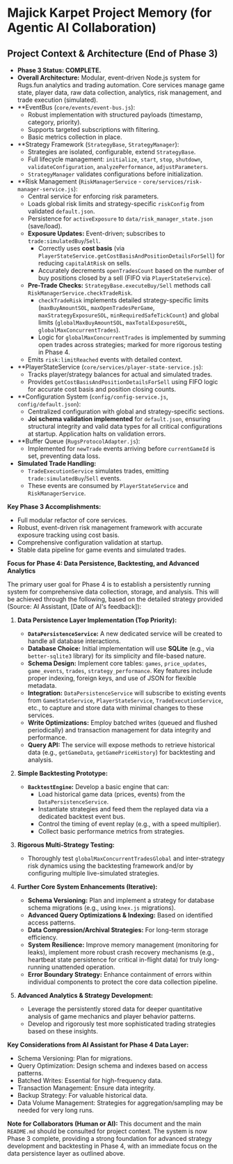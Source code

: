 # Majick Karpet Project Memory (for Agentic AI Collaboration)

## Project Context & Architecture (End of Phase 3)

- **Phase 3 Status: COMPLETE.**
- **Overall Architecture:** Modular, event-driven Node.js system for Rugs.fun analytics and trading automation. Core services manage game state, player data, raw data collection, analytics, risk management, and trade execution (simulated).
- \*\*EventBus (`core/events/event-bus.js`):
  - Robust implementation with structured payloads (timestamp, category, priority).
  - Supports targeted subscriptions with filtering.
  - Basic metrics collection in place.
- \*\*Strategy Framework (`StrategyBase`, `StrategyManager`):
  - Strategies are isolated, configurable, extend `StrategyBase`.
  - Full lifecycle management: `initialize`, `start`, `stop`, `shutdown`, `validateConfiguration`, `analyzePerformance`, `adjustParameters`.
  - `StrategyManager` validates configurations before initialization.
- \*\*Risk Management (`RiskManagerService` - `core/services/risk-manager-service.js`):
  - Central service for enforcing risk parameters.
  - Loads global risk limits and strategy-specific `riskConfig` from validated `default.json`.
  - Persistence for `activeExposure` to `data/risk_manager_state.json` (save/load).
  - **Exposure Updates:** Event-driven; subscribes to `trade:simulatedBuy`/`Sell`.
    - Correctly uses **cost basis** (via `PlayerStateService.getCostBasisAndPositionDetailsForSell`) for reducing `capitalAtRisk` on sells.
    - Accurately decrements `openTradesCount` based on the number of buy positions closed by a sell (FIFO via `PlayerStateService`).
  - **Pre-Trade Checks:** `StrategyBase.executeBuy/Sell` methods call `RiskManagerService.checkTradeRisk`.
    - `checkTradeRisk` implements detailed strategy-specific limits (`maxBuyAmountSOL`, `maxOpenTradesPerGame`, `maxStrategyExposureSOL`, `minRequiredSafeTickCount`) and global limits (`globalMaxBuyAmountSOL`, `maxTotalExposureSOL`, `globalMaxConcurrentTrades`).
    - Logic for `globalMaxConcurrentTrades` is implemented by summing open trades across strategies; marked for more rigorous testing in Phase 4.
  - Emits `risk:limitReached` events with detailed context.
- \*\*PlayerStateService (`core/services/player-state-service.js`):
  - Tracks player/strategy balances for actual and simulated trades.
  - Provides `getCostBasisAndPositionDetailsForSell` using FIFO logic for accurate cost basis and position closing counts.
- \*\*Configuration System (`config/config-service.js`, `config/default.json`):
  - Centralized configuration with global and strategy-specific sections.
  - **Joi schema validation implemented** for `default.json`, ensuring structural integrity and valid data types for all critical configurations at startup. Application halts on validation errors.
- \*\*Buffer Queue (`RugsProtocolAdapter.js`):
  - Implemented for `newTrade` events arriving before `currentGameId` is set, preventing data loss.
- **Simulated Trade Handling:**
  - `TradeExecutionService` simulates trades, emitting `trade:simulatedBuy`/`Sell` events.
  - These events are consumed by `PlayerStateService` and `RiskManagerService`.

**Key Phase 3 Accomplishments:**

- Full modular refactor of core services.
- Robust, event-driven risk management framework with accurate exposure tracking using cost basis.
- Comprehensive configuration validation at startup.
- Stable data pipeline for game events and simulated trades.

**Focus for Phase 4: Data Persistence, Backtesting, and Advanced Analytics**

The primary user goal for Phase 4 is to establish a persistently running system for comprehensive data collection, storage, and analysis. This will be achieved through the following, based on the detailed strategy provided (Source: AI Assistant, [Date of AI's feedback]):

1.  **Data Persistence Layer Implementation (Top Priority):**

    - **`DataPersistenceService`:** A new dedicated service will be created to handle all database interactions.
    - **Database Choice:** Initial implementation will use **SQLite** (e.g., via `better-sqlite3` library) for its simplicity and file-based nature.
    - **Schema Design:** Implement core tables: `games`, `price_updates`, `game_events`, `trades`, `strategy_performance`. Key features include proper indexing, foreign keys, and use of JSON for flexible metadata.
    - **Integration:** `DataPersistenceService` will subscribe to existing events from `GameStateService`, `PlayerStateService`, `TradeExecutionService`, etc., to capture and store data with minimal changes to these services.
    - **Write Optimizations:** Employ batched writes (queued and flushed periodically) and transaction management for data integrity and performance.
    - **Query API:** The service will expose methods to retrieve historical data (e.g., `getGameData`, `getGamePriceHistory`) for backtesting and analysis.

2.  **Simple Backtesting Prototype:**

    - **`BacktestEngine`:** Develop a basic engine that can:
      - Load historical game data (prices, events) from the `DataPersistenceService`.
      - Instantiate strategies and feed them the replayed data via a dedicated backtest event bus.
      - Control the timing of event replay (e.g., with a speed multiplier).
      - Collect basic performance metrics from strategies.

3.  **Rigorous Multi-Strategy Testing:**

    - Thoroughly test `globalMaxConcurrentTradesGlobal` and inter-strategy risk dynamics using the backtesting framework and/or by configuring multiple live-simulated strategies.

4.  **Further Core System Enhancements (Iterative):**

    - **Schema Versioning:** Plan and implement a strategy for database schema migrations (e.g., using `knex.js` migrations).
    - **Advanced Query Optimizations & Indexing:** Based on identified access patterns.
    - **Data Compression/Archival Strategies:** For long-term storage efficiency.
    - **System Resilience:** Improve memory management (monitoring for leaks), implement more robust crash recovery mechanisms (e.g., heartbeat state persistence for critical in-flight data) for truly long-running unattended operation.
    - **Error Boundary Strategy:** Enhance containment of errors within individual components to protect the core data collection pipeline.

5.  **Advanced Analytics & Strategy Development:**
    - Leverage the persistently stored data for deeper quantitative analysis of game mechanics and player behavior patterns.
    - Develop and rigorously test more sophisticated trading strategies based on these insights.

**Key Considerations from AI Assistant for Phase 4 Data Layer:**

- Schema Versioning: Plan for migrations.
- Query Optimization: Design schema and indexes based on access patterns.
- Batched Writes: Essential for high-frequency data.
- Transaction Management: Ensure data integrity.
- Backup Strategy: For valuable historical data.
- Data Volume Management: Strategies for aggregation/sampling may be needed for very long runs.

**Note for Collaborators (Human or AI):**
This document and the main `README.md` should be consulted for project context. The system is now Phase 3 complete, providing a strong foundation for advanced strategy development and backtesting in Phase 4, with an immediate focus on the data persistence layer as outlined above.
